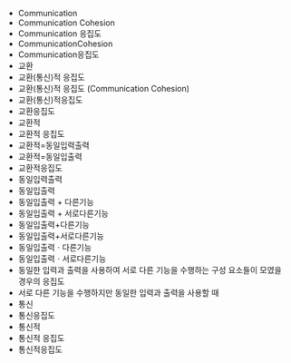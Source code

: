 ﻿- Communication
- Communication Cohesion
- Communication 응집도
- CommunicationCohesion
- Communication응집도
- 교환
- 교환(통신)적 응집도
- 교환(통신)적 응집도 (Communication Cohesion) 
- 교환(통신)적응집도
- 교환응집도
- 교환적
- 교환적 응집도
- 교환적=동일입력출력
- 교환적=동일입출력
- 교환적응집도
- 동일입력출력
- 동일입출력
- 동일입출력 + 다른기능
- 동일입출력 + 서로다른기능
- 동일입출력+다른기능
- 동일입출력+서로다른기능
- 동일입출력ㆍ다른기능
- 동일입출력ㆍ서로다른기능
- 동일한 입력과 출력을 사용하여 서로 다른 기능을 수행하는 구성 요소들이 모였을 경우의 응집도
- 서로 다른 기능을 수행하지만 동일한 입력과 출력을 사용할 때
- 통신
- 통신응집도
- 통신적
- 통신적 응집도
- 통신적응집도
